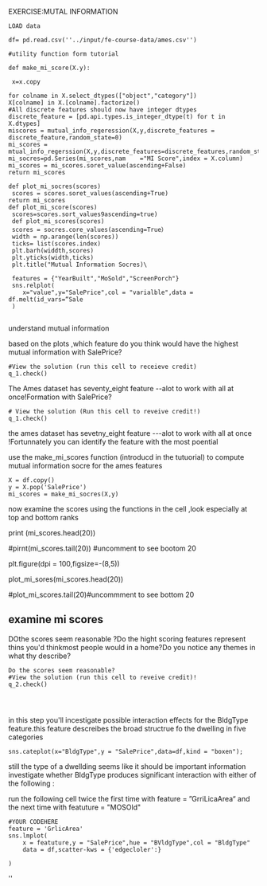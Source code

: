 EXERCISE:MUTAL INFORMATION





```
LOAD data

df= pd.read.csv(''../input/fe-course-data/ames.csv'')

#utility function form tutorial

def make_mi_score(X.y):

 x=x.copy

for colname in X.select_dtypes(["object","category"])
X[colname] in X.[colname].factorize()
#All discrete features should now have integer dtypes
discrete_feature = [pd.api.types.is_integer_dtype(t) for t in X.dtypes]
miscores = mutual_info_regeression(X,y,discrete_features = discrete_feature,random_state=0)
mi_scores = mtual_info_regerssion(X,y,discrete_features=discrete_features,random_state=0)
mi_socres=pd.Series(mi_scores,nam    ="MI Score",index = X.column)
mi_scores = mi_scores.soret_value(ascending+False)
return mi_scores

def plot_mi_socres(scores)
 scores = scores.soret_values(ascending+True)
return mi_scores
def plot_mi_score(scores)
 scores=scores.sort_values9ascending=true)
 def plot_mi_scores(scores)
 scores = socres.core_values(ascending=True）
 width = np.arange(len(scores))
 ticks= list(scores.index)
 plt.barh(widdth,scores)
 plt.yticks(width,ticks)
 plt.title("Mutual Information Socres)\
 
 features = {"YearBuilt","MoSold","ScreenPorch"}
 sns.relplot(
 	x="value",y="SalePrice",col = "varialble",data = df.melt(id_vars=“Sale
 )
 
```

understand mutual information

based on the plots ,which feature do you think would have the highest mutual information with SalePrice?

```
#View the solution (run this cell to receieve credit)
q_1.check()
```

The Ames dataset has seventy_eight feature --alot to work with all at once!Formation with SalePrice?

```
# View the solution (Run this cell to reveive credit!)
q_1.check()
```

the ames dataset has sevetny_eight feature ---alot to work with all at once !Fortunnately you can identify the feature with the most poential

use the make_mi_scores function (introducd in the tutuorial) to compute mutual information socre for the ames features



```
X = df.copy()
y = X.pop('SalePrice')
mi_scores = make_mi_socres(X,y)

```

now  examine the scores using the functions in the cell ,look especially at top and bottom ranks

print (mi_scores.head(20))

#pirnt(mi_scores.tail(20)) #uncomment to see bootom 20

plt.figure(dpi = 100,figsize=-(8,5))

plot_mi_sores(mi_scores.head(20))

#plot_mi_scores.tail(20)#uncommment to see bottom 20



## examine mi scores

DOthe scores seem reasonable ?Do the hight scoring features represent thins you'd thinkmost people would in a home?Do you notice any themes in what thy describe?

```
Do the scores seem reasonable?
#View the solution (run this cell to reveive credit)!
q_2.check()




```

in this step you'll incestigate possible  interaction effects for the BldgType feature.this feature descreibes the broad structrue fo the dwelling in five categories

```
sns.cateplot(x="BldgType",y = "SalePrice",data=df,kind = "boxen");
```



still the type of  a dwellding seems like it should be important information investigate whether BldgType produces significant interaction with either of the following :

run the following cell twice the first time with feature =  ”GrriLicaArea“ and the next time with featuture  = "MOSOld"



```
#YOUR CODEHERE
feature = 'GrlicArea'
sns.lmplot(
    x = featuture,y = "SalePrice",hue = "BVldgType",col = "BldgType"
    data = df,scatter-kws = {'edgecloler':}
    
)
```

''





